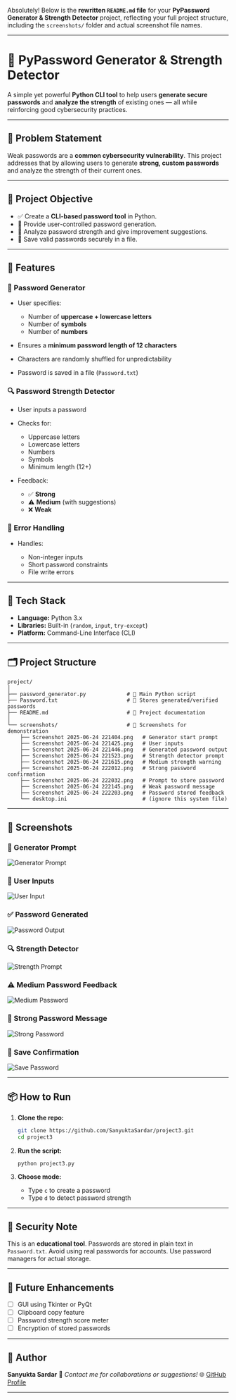 Absolutely! Below is the **rewritten `README.md` file** for your **PyPassword Generator & Strength Detector** project, reflecting your full project structure, including the `screenshots/` folder and actual screenshot file names.

---

# 🔐 PyPassword Generator & Strength Detector

A simple yet powerful **Python CLI tool** to help users **generate secure passwords** and **analyze the strength** of existing ones — all while reinforcing good cybersecurity practices.

---

## 📌 Problem Statement

Weak passwords are a **common cybersecurity vulnerability**. This project addresses that by allowing users to generate **strong, custom passwords** and analyze the strength of their current ones.

---

## 🎯 Project Objective

* ✅ Create a **CLI-based password tool** in Python.
* 🔑 Provide user-controlled password generation.
* 🧠 Analyze password strength and give improvement suggestions.
* 💾 Save valid passwords securely in a file.

---

## 🚀 Features

### 🔐 Password Generator

* User specifies:

  * Number of **uppercase + lowercase letters**
  * Number of **symbols**
  * Number of **numbers**
* Ensures a **minimum password length of 12 characters**
* Characters are randomly shuffled for unpredictability
* Password is saved in a file (`Password.txt`)

### 🔍 Password Strength Detector

* User inputs a password
* Checks for:

  * Uppercase letters
  * Lowercase letters
  * Numbers
  * Symbols
  * Minimum length (12+)
* Feedback:

  * ✅ **Strong**
  * ⚠️ **Medium** (with suggestions)
  * ❌ **Weak**

### 🧯 Error Handling

* Handles:

  * Non-integer inputs
  * Short password constraints
  * File write errors

---

## 🧪 Tech Stack

* **Language:** Python 3.x
* **Libraries:** Built-in (`random`, `input`, `try-except`)
* **Platform:** Command-Line Interface (CLI)

---

## 🗂 Project Structure

```
project/
│
├── password_generator.py             # 🎯 Main Python script
├── Password.txt                      # 💾 Stores generated/verified passwords
├── README.md                         # 📘 Project documentation
│
└── screenshots/                      # 📸 Screenshots for demonstration
    ├── Screenshot 2025-06-24 221404.png   # Generator start prompt
    ├── Screenshot 2025-06-24 221425.png   # User inputs
    ├── Screenshot 2025-06-24 221446.png   # Generated password output
    ├── Screenshot 2025-06-24 221523.png   # Strength detector prompt
    ├── Screenshot 2025-06-24 221615.png   # Medium strength warning
    ├── Screenshot 2025-06-24 222012.png   # Strong password confirmation
    ├── Screenshot 2025-06-24 222032.png   # Prompt to store password
    ├── Screenshot 2025-06-24 222145.png   # Weak password message
    ├── Screenshot 2025-06-24 222203.png   # Password stored feedback
    └── desktop.ini                        # (ignore this system file)
```

---

## 📸 Screenshots

### 🔧 Generator Prompt

![Generator Prompt](./screenshots/Screenshot%202025-06-24%20221404.png)

### 👤 User Inputs

![User Input](./screenshots/Screenshot%202025-06-24%20221425.png)

### ✅ Password Generated

![Password Output](./screenshots/Screenshot%202025-06-24%20221446.png)

### 🔍 Strength Detector

![Strength Prompt](./screenshots/Screenshot%202025-06-24%20221523.png)

### ⚠️ Medium Password Feedback

![Medium Password](./screenshots/Screenshot%202025-06-24%20221615.png)

### 🎉 Strong Password Message

![Strong Password](./screenshots/Screenshot%202025-06-24%20222012.png)

### 💾 Save Confirmation

![Save Password](./screenshots/Screenshot%202025-06-24%20222032.png)

---

## 📦 How to Run

1. **Clone the repo:**

   ```bash
   git clone https://github.com/SanyuktaSardar/project3.git
   cd project3
   ```

2. **Run the script:**

   ```bash
   python project3.py
   ```

3. **Choose mode:**

   * Type `c` to create a password
   * Type `d` to detect password strength

---

## 🔐 Security Note

This is an **educational tool**. Passwords are stored in plain text in `Password.txt`. Avoid using real passwords for accounts. Use password managers for actual storage.

---

## 🚀 Future Enhancements

* [ ] GUI using Tkinter or PyQt
* [ ] Clipboard copy feature
* [ ] Password strength score meter
* [ ] Encryption of stored passwords

---

## 👤 Author

**Sanyukta Sardar**
📧 *Contact me for collaborations or suggestions!*
🌐 [GitHub Profile](https://github.com/SanyuktaSardar)

---


